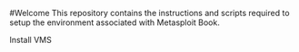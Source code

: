 #Welcome 
This repository contains the instructions and scripts required to setup the environment associated with Metasploit Book.

Install VMS 
